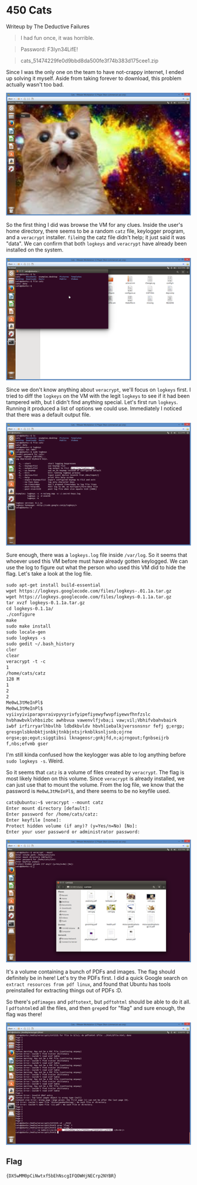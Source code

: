 # 450 Cats

Writeup by The Deductive Failures

> I had fun once, it was horrible.

> Password: F3lyn34LifE!

> cats_51474229fe0d9bbd8da500fe3f74b383d175cee1.zip

Since I was the only one on the team to have not-crappy internet, I ended up solving it myself. Aside from taking forever to download, this problem actually wasn't too bad.

![cats0.png](files/cats0.png)

So the first thing I did was browse the VM for any clues. Inside the user's home directory, there seems to be a random `catz` file, keylogger program, and a `veracrypt` installer. `file`ing the catz file didn't help; it just said it was "data". We can confirm that both `logkeys` and `veracrypt` have already been installed on the system.

![cats1.png](files/cats1.png)

Since we don't know anything about `veracrypt`, we'll focus on `logkeys` first. I tried to diff the `logkeys` on the VM with the legit `logkeys` to see if it had been tampered with, but I didn't find anything special. Let's first run `logkeys`. Running it produced a list of options we could use. Immediately I noticed that there was a default output file.

![cats2.png](files/cats2.png)

Sure enough, there was a `logkeys.log` file inside `/var/log`. So it seems that whoever used this VM before must have already gotten keylogged. We can use the log to figure out what the person who used this VM did to hide the flag. Let's take a look at the log file.

```
sudo apt-get install build-essential
wget https://logkeys.googlecode.com/files/logkeys-.01.1a.tar.gz
wget https://logkeys.googlecode.com/files/logkeys-0.1.1a.tar.gz
tar xvzf logkeys-0.1.1a.tar.gz
cd logkeys-0.1.1a/
./configure
make
sudo make install
sudo locale-gen
sudo logkeys -s
sudo gedit ~/.bash_history
cler
clear
veracrypt -t -c
1
/home/cats/catz
128 M
1
2
2
Me0wL3tMeInPl$
Me0wL3tMeInPl$
vyiivyiviparapvraivpyvyrivfyipefiyewyfwvpfiyewvfhnfzslc hvbhawbvklvhbsizbc awhbvua vawenvlfjvba;i vaw;vil;Vbhifvbahvbairk  iwbf irfirryarlhbvlhb ldbdkbvldv hbvhliebalkjverssnsnsr fefj g;ergp; gresgnlsbknbktjsnbkjtnkbjntsjrknblksnljsnb;ojrne orgse;go;egut;siggtibsi lknageosr;gnkjfd,n;ajrngout;fgnbseijrb f,nbs;efvmb gser
```

I'm still kinda confused how the keylogger was able to log anything before `sudo logkeys -s`. Weird.

So it seems that `catz` is a volume of files created by `veracrypt`. The flag is most likely hidden on this volume. Since `veracrypt` is already installed, we can just use that to mount the volume. From the log file, we know that the password is `Me0wL3tMeInPl$`, and there seems to be no keyfile used. 

```
cats@ubuntu:~$ veracrypt --mount catz
Enter mount directory [default]:
Enter password for /home/cats/catz:
Enter keyfile [none]:
Protect hidden volume (if any)? (y=Yes/n=No) [No]:
Enter your user password or administrator password:
```

![cats3.png](files/cats3.png)

It's a volume containing a bunch of PDFs and images. The flag should definitely be in here! Let's try the PDFs first. I did a quick Google search on `extract resources from pdf linux`, and found that Ubuntu has tools preinstalled for extracting things out of PDFs :D.

So there's `pdfimages` and `pdftotext`, but `pdftohtml` should be able to do it all. I `pdftohtml`ed all the files, and then `grep`ed for "flag" and sure enough, the flag was there!

![cats4.png](files/cats4.png)

## Flag

`{DX5wMM0pCiNwtxf5bEhNscgIFQOWHjNECrp2NYBR}`

